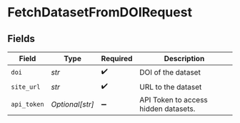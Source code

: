 # FetchDatasetFromDOIRequest


## Fields

| Field                                | Type                                 | Required                             | Description                          |
| ------------------------------------ | ------------------------------------ | ------------------------------------ | ------------------------------------ |
| `doi`                                | *str*                                | :heavy_check_mark:                   | DOI of the dataset                   |
| `site_url`                           | *str*                                | :heavy_check_mark:                   | URL to the dataset                   |
| `api_token`                          | *Optional[str]*                      | :heavy_minus_sign:                   | API Token to access hidden datasets. |